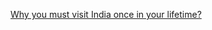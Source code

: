 [Why you must visit India once in your lifetime?](http://www.worldofwanderlust.com/10-reasons-why-you-need-to-travel-to-india-this-year/)
